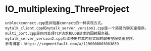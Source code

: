 # IO_multiplexing_ThreeProject

	unblockconnect.cpp是非阻塞connect的一种实现方式。		
	mytalk_client.cpp和mytalk_server_version1.cpp是一个简易的聊天室程序。		
	multi_port.cpp是同时处理TCP请求和UDB请求的回射服务器。		
	mytalk_server_version2.cpp后续使用共享内存实现的聊天室服务器程序。		
	参考博客：https://segmentfault.com/a/1190000003063859
